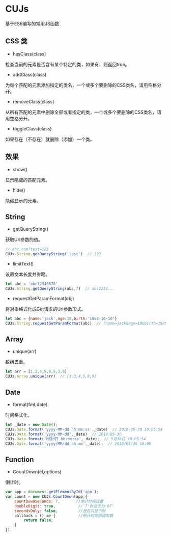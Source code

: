 # CUJs
基于ES6编写的常用JS函数

## CSS 类

- hasClass(class)

检查当前的元素是否含有某个特定的类，如果有，则返回true。

- addClass(class)

为每个匹配的元素添加指定的类名，一个或多个要删除的CSS类名，请用空格分开。

- removeClass(class)

从所有匹配的元素中删除全部或者指定的类，一个或多个要删除的CSS类名，请用空格分开。

- toggleClass(class)

如果存在（不存在）就删除（添加）一个类。


## 效果

- show()

显示隐藏的匹配元素。

- hide()

隐藏显示的元素。


## String

- getQueryString()

获取Url参数的值。

``` js
// abc.com?test=123
CUJs.String.getQueryString('test')  // 123
```

- limitText()

设置文本长度并省略。

``` js
let abc = 'abc12345678'
CUJs.String.getQueryString(abc,7)  // abc1234...
```

- requestGetParamFormat(obj)

将对象格式化成Get请求的Url参数形式。

``` js
let abc = {name:'jack',age:18,birth:'1988-10-10'}
CUJs.String.requestGetParamFormat(abc)  // ?name=jack&age=18&birth=1988-10-10
```


## Array

- unique(arr)

数组去重。

``` js
let arr = [1,3,4,5,8,5,3,9]
CUJs.Array.unique(arr)  // [1,3,4,5,8,9]
```


## Date

- format(fmt,date)

时间格式化。

``` js
let _date = new Date();
CUJs.Date.format('yyyy-MM-dd hh:mm:ss',_date)  // 2018-05-30 10:05:54
CUJs.Date.format('yyyy-MM-dd',_date)  // 2018-05-30
CUJs.Date.format('M月d日 hh:mm:ss',_date);  // 5月30日 10:05:54
CUJs.Date.format('yyyy/MM/dd hh:mm',_date);  // 2018/05/30 10:05
```


## Function

- CountDown(el,options)

倒计时。

``` js
var app = document.getElementById('app');
var count = new CUJs.CountDown(app,{
    countDownSeconds: 7,       //倒计时间设置
    doubleDigit: true,          //'7'秒显示为'07'
    secondsOnly: false,         //是否只显示秒
    callback = () => {          //倒计时完回调函数
        return false;
    }
})
```
